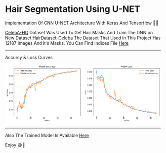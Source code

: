 # Hair Segmentation Using U-NET

Implementation Of CNN U-NET Architecture With Keras And Tensorflow :snake::eyes:

[CelebA-HQ](https://drive.google.com/file/d/1badu11NqxGf6qM3PTTooQDJvQbejgbTv/view?usp=sharing) Dataset Was Used To Get Hair Masks And Train The DNN on New Dataset [HairDataset-Celeba](https://drive.google.com/file/d/1GWfpn3J9OSiWYkUE5eZJhO7iRZxRyQ01/view?usp=sharing)
The Dataset That Used In This Project Has 12187 Images And it's Masks.
You Can Find Indices File [Here](https://drive.google.com/file/d/1GCraDuKHRezh-_Ezuo6Lj6JKLnymfZ_Z/view?usp=sharing)

---
Accurcy & Loss Curves

![Curves](ImgSrc/output.png)

---
Also The Trained Model Is Available [Here](https://drive.google.com/file/d/1Mbo5CbEz-iKb1SCJQm-pxBQ4ElJ26Yf5/view?usp=sharing)

Enjoy :smile::yellow_heart:
